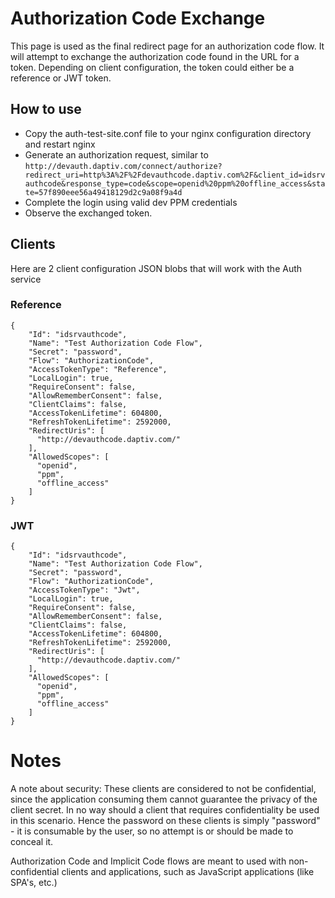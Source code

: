# Authorization Code Exchange
This page is used as the final redirect page for an authorization code flow.  It will attempt to exchange the authorization code found in the URL for a token.  Depending on client configuration, the token could either be a reference or JWT token.

## How to use

- Copy the auth-test-site.conf file to your nginx configuration directory and restart nginx
- Generate an authorization request, similar to `http://devauth.daptiv.com/connect/authorize?redirect_uri=http%3A%2F%2Fdevauthcode.daptiv.com%2F&client_id=idsrvauthcode&response_type=code&scope=openid%20ppm%20offline_access&state=57f890eee56a49418129d2c9a08f9a4d`
- Complete the login using valid dev PPM credentials
- Observe the exchanged token.

## Clients
Here are 2 client configuration JSON blobs that will work with the Auth service

### Reference
```
{
    "Id": "idsrvauthcode",
    "Name": "Test Authorization Code Flow",
    "Secret": "password",
    "Flow": "AuthorizationCode",
    "AccessTokenType": "Reference",
    "LocalLogin": true,
    "RequireConsent": false,
    "AllowRememberConsent": false,
    "ClientClaims": false,
    "AccessTokenLifetime": 604800,
    "RefreshTokenLifetime": 2592000,
    "RedirectUris": [
      "http://devauthcode.daptiv.com/"
    ],
    "AllowedScopes": [
      "openid",
      "ppm",
      "offline_access"
    ]
}
```

### JWT
```
{
    "Id": "idsrvauthcode",
    "Name": "Test Authorization Code Flow",
    "Secret": "password",
    "Flow": "AuthorizationCode",
    "AccessTokenType": "Jwt",
    "LocalLogin": true,
    "RequireConsent": false,
    "AllowRememberConsent": false,
    "ClientClaims": false,
    "AccessTokenLifetime": 604800,
    "RefreshTokenLifetime": 2592000,
    "RedirectUris": [
      "http://devauthcode.daptiv.com/"
    ],
    "AllowedScopes": [
      "openid",
      "ppm",
      "offline_access"
    ]
}
```

# Notes
A note about security: These clients are considered to not be confidential, since the application consuming them cannot guarantee the privacy of the client secret.  In no way should a client that requires confidentiality be used in this scenario.  Hence the password on these clients is simply "password" - it is consumable by the user, so no attempt is or should be made to conceal it.

Authorization Code and Implicit Code flows are meant to used with non-confidential clients and applications, such as JavaScript applications (like SPA's, etc.)


